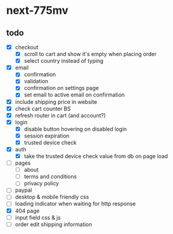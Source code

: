 # next-775mv

## todo

- [x] checkout
  - [x] scroll to cart and show it's empty when placing order
  - [x] select country instead of typing
- [x] email
  - [x] confirmation
  - [x] validation
  - [x] confirmation on settings page
  - [x] set email to active email on confirmation
- [x] include shipping price in website
- [x] check cart counter BS
- [x] refresh router in cart (and account?)
- [x] login
  - [x] disable button hovering on disabled login
  - [x] session expiration
  - [x] trusted device check
- [x] auth
  - [x] take the trusted device check value from db on page load
- [ ] pages
  - [ ] about
  - [ ] terms and conditions
  - [ ] privacy policy
- [ ] paypal
- [ ] desktop & mobile friendly css
- [ ] loading indicator when waiting for http response
- [x] 404 page
- [ ] input field css & js
- [ ] order edit shipping information